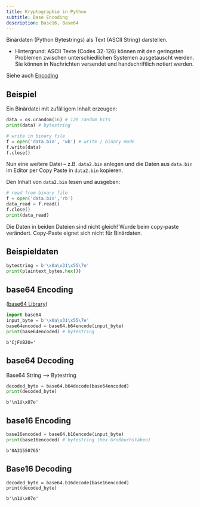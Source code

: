 ```yaml
---
title: Kryptographie in Python
subtitle: Base Encoding
description: Base16, Base64
---
```


Binärdaten (Python Bytestrings) als Text (ASCII String) darstellen.

- Hintergrund: ASCII Texte (Codes 32-126) können mit den geringsten Problemen zwischen unterschiedlichen Systemen ausgetauscht werden. Sie können in Nachrichten versendet und handschriftlich notiert werden.

Siehe auch [Encoding](../../Cybersecurity/11_hashing_und_encoding/02_encoding)

## Beispiel

Ein Binärdatei mit zufälligem Inhalt erzeugen:

```python
data = os.urandom(16) # 128 random bits 
print(data) # bytestring

# write in binary file
f = open('data.bin', 'wb') # write / binary mode
f.write(data)
f.close()
```

Nun eine weitere Datei – z.B. `data2.bin` anlegen und die Daten aus `data.bin` im Editor per Copy Paste in `data2.bin` kopieren. 

Den Inhalt von `data2.bin` lesen und ausgeben:

```python
# read from binary file
f = open('data.bin','rb')
data_read = f.read()
f.close()
print(data_read)
```

Die Daten in beiden Dateien sind nicht gleich! Wurde beim copy-paste verändert. Copy-Paste eignet sich nicht für Binärdaten.



## Beispieldaten

```python
bytestring = b'\x0a\x31\x55\7e'
print(plaintext_bytes.hex())
```



## base64 Encoding

([base64 Library](https://docs.python.org/3/library/base64.html))

```python
import base64
input_byte = b'\x0a\x31\x55\7e'
base64encoded = base64.b64encode(input_byte) 
print(base64encoded) # bytestring
```

```
b'CjFVB2U='
```



## base64 Decoding

Base64 String ⟶ Bytestring

```python
decoded_byte = base64.b64decode(base64encoded)
print(decoded_byte)
```

```
b'\n1U\x07e'
```



## base16 Encoding

```python
base16encoded = base64.b16encode(input_byte)
print(base16encoded) # bytestring (hex Großbuchstaben)
```

```
b'0A31550765'
```



## Base16 Decoding

```
decoded_byte = base64.b16decode(base16encoded)
print(decoded_byte)
```

```
b'\n1U\x07e'
```

